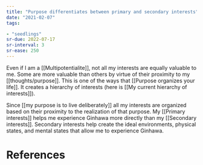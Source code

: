 ```yaml
---
title: "Purpose differentiates between primary and secondary interests"
date: "2021-02-07"
tags:

- "seedlings"
sr-due: 2022-07-17
sr-interval: 3
sr-ease: 250
---
```


Even if I am a [[Multipotentialite]], not all my interests are equally valuable to me. Some are more valuable than others by virtue of their proximity to my [[thoughts/purpose]]. This is one of the ways that [[Purpose organizes your life]]. It creates a hierarchy of interests (here is [[My current hierarchy of interests]]).

Since [[my purpose is to live deliberately]] all my interests are organized based on their proximity to the realization of that purpose. My [[Primary interests]] helps me experience Ginhawa more directly than my [[Secondary interests]]. Secondary interests help create the ideal environments, physical states, and mental states that allow me to experience Ginhawa.

# References

